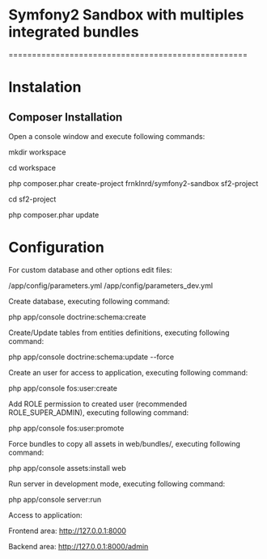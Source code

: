 # Symfony2 Sandbox with multiples integrated bundles
===================================================

# Instalation

Composer Installation
---------------------

Open a console window and execute following commands:

mkdir workspace

cd workspace

php composer.phar create-project frnklnrd/symfony2-sandbox sf2-project

cd sf2-project

php composer.phar update


# Configuration

For custom database and other options edit files:

/app/config/parameters.yml
/app/config/parameters_dev.yml

Create database, executing following command:

php app/console doctrine:schema:create

Create/Update tables from entities definitions, executing following command:

php app/console doctrine:schema:update --force

Create an user for access to application, executing following command:

php app/console fos:user:create

Add ROLE permission to created user (recommended ROLE_SUPER_ADMIN), executing following command:

php app/console fos:user:promote

Force bundles to copy all assets in web/bundles/, executing following command:

php app/console assets:install web

Run server in development mode, executing following command:

php app/console server:run

Access to application:

Frontend area: http://127.0.0.1:8000

Backend area: http://127.0.0.1:8000/admin





